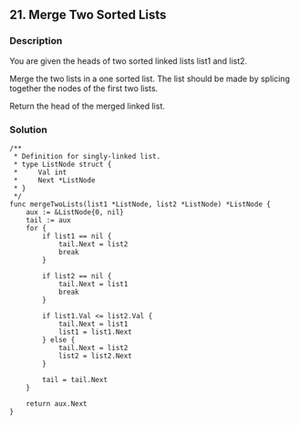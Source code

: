 ## 21. Merge Two Sorted Lists

### Description

You are given the heads of two sorted linked lists list1 and list2.

Merge the two lists in a one sorted list. The list should be made by splicing together the nodes of the first two lists.

Return the head of the merged linked list.

### Solution

```
/**
 * Definition for singly-linked list.
 * type ListNode struct {
 *     Val int
 *     Next *ListNode
 * }
 */
func mergeTwoLists(list1 *ListNode, list2 *ListNode) *ListNode {
	aux := &ListNode{0, nil}
	tail := aux
	for {
		if list1 == nil {
			tail.Next = list2
			break
		}

		if list2 == nil {
			tail.Next = list1
			break
		}

		if list1.Val <= list2.Val {
			tail.Next = list1
			list1 = list1.Next
		} else {
			tail.Next = list2
			list2 = list2.Next
		}

		tail = tail.Next
	}

	return aux.Next
}

```